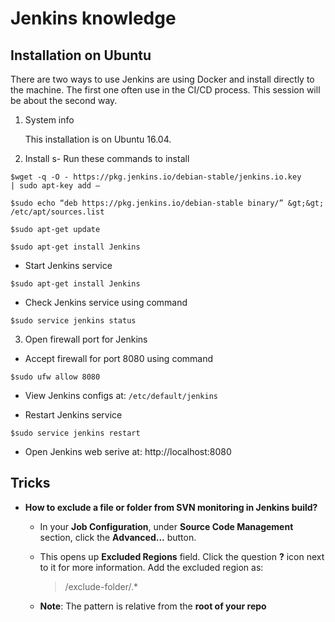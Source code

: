 # Jenkins knowledge

## Installation on Ubuntu
There are two ways to use Jenkins are using Docker and install directly to the machine.
The first one often use in the CI/CD process. This session will be about the second way.

1. System info

    This installation is on Ubuntu 16.04.

2. Install
s- Run these commands to install
```console
$wget -q -O - https://pkg.jenkins.io/debian-stable/jenkins.io.key
| sudo apt-key add –

$sudo echo “deb https://pkg.jenkins.io/debian-stable binary/” &gt;&gt;
/etc/apt/sources.list

$sudo apt-get update

$sudo apt-get install Jenkins

```
- Start Jenkins service

```console
$sudo apt-get install Jenkins
```
- Check Jenkins service using command

```console
$sudo service jenkins status
```

3. Open firewall port for Jenkins
- Accept firewall for port 8080 using command
```console
$sudo ufw allow 8080
```
- View Jenkins configs at: `/etc/default/jenkins`

- Restart Jenkins service
```console
$sudo service jenkins restart
```

- Open Jenkins web serive at: http://localhost:8080

## Tricks
- **How to exclude a file or folder from SVN monitoring in Jenkins build?**
    - In your **Job Configuration**, under **Source Code Management** section, click the **Advanced...** button.
    - This opens up **Excluded Regions** field. Click the question **?** icon next to it for more information. Add the excluded region as:
        > /exclude-folder/.*
        
    - **Note**: The pattern is relative from the **root of your repo**